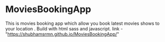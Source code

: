 # MoviesBookingApp
This is movies booking app which allow you book latest movies shows to your location .
Build with html sass and javascript.
link - "https://shubhamsrmn.github.io/MoviesBookingApp/"
